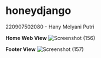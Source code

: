 # honeydjango
220907502080 - Hany Melyani Putri





**Home Web View**
![Screenshot (156)](https://github.com/hanymelyani/honeydjango/assets/147810739/bad74d5b-a1c5-49cf-89b7-51339ae070d8)


**Footer View**
![Screenshot (157)](https://github.com/hanymelyani/honeydjango/assets/147810739/0133b3e9-71dd-4e33-9a18-639adf8f39b6)


